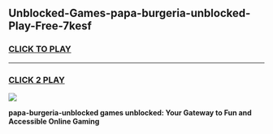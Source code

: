 
## Unblocked-Games-papa-burgeria-unblocked-Play-Free-7kesf
<h3>
<a href="https://premium76.site?title=papa-burgeria-unblocked&ref=23A">CLICK TO PLAY</a></h3>
<hr>

<h3>
<a href="https://premium76.site?title=papa-burgeria-unblocked&ref=23A">CLICK 2 PLAY</a>
  
</h3>

<a href="https://premium76.site?title=papa-burgeria-unblocked&ref=23A"><img src="https://clearcache.store/games.png"></a>


**papa-burgeria-unblocked games unblocked: Your Gateway to Fun and Accessible Online Gaming**
